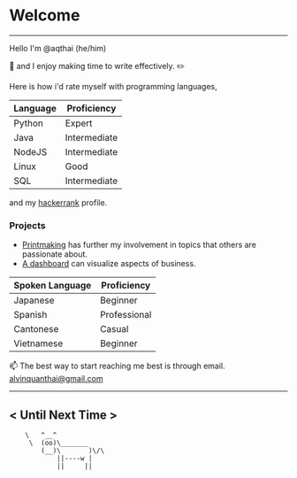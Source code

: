 # Welcome
---
Hello I'm @aqthai (he/him)

🌱 and I enjoy making time to write effectively. ✏️

Here is how i'd rate myself with programming languages,

| Language | Proficiency |
| ----------- | ----------- |
| Python | Expert |
| Java | Intermediate |
| NodeJS | Intermediate |                   
| Linux | Good |
| SQL | Intermediate |

and my [hackerrank](https://www.hackerrank.com/alvinquanthai) profile.

### Projects
- [Printmaking](https://aqthai.github.io/print-protest/) has further my involvement in topics that others are passionate about.
- [A dashboard](https://github.com/aqthai/malaria_dashboard) can visualize aspects of business.

| Spoken Language | Proficiency |
| ----------- | ----------- |
| Japanese | Beginner |
| Spanish | Professional |
| Cantonese | Casual |
| Vietnamese | Beginner |

📫 The best way to start reaching me best is through email. alvinquanthai@gmail.com

 ______
< Until Next Time >
 ------
        \   ^__^
         \  (oo)\_______
            (__)\       )\/\
                ||----w |
                ||     ||

<!---
aqthai/aqthai is a ✨ special ✨ repository because its `README.md` (this file) appears on your GitHub profile.
You can click the Preview link to take a look at your changes.
--->
